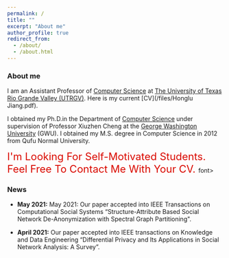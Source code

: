```yaml
---
permalink: /
title: ""
excerpt: "About me"
author_profile: true
redirect_from: 
  - /about/
  - /about.html
---
```


### <i class="fa fa-fw fa-smile-wink" aria-hidden="true"></i> About me

I am an Assistant Professor of [Computer Science](https://www.utrgv.edu/csci/) at [The University of Texas Rio Grande Valley (UTRGV)](https://www.utrgv.edu/en-us/). Here is my current [CV](/files/Honglu Jiang.pdf).

I obtained my Ph.D.in the Department of [Computer Science](https://www.cs.seas.gwu.edu/) under supervision of Professor Xiuzhen Cheng at the [George Washington University](https://www.gwu.edu/) (GWU). I obtained my M.S. degree in Computer Science in 2012 from Qufu Normal University. 

  
<font color=darkslateblue, size=5> I'm Looking For Self-Motivated Students. Feel Free To Contact Me With Your CV. </font>font>



<h3><i class="fa fa-fw fa-puzzle-piece" aria-hidden="true"></i> News</h3>
    
* **May 2021:** May 2021: Our paper accepted into IEEE Transactions on Computational Social Systems “Structure-Attribute Based Social Network De-Anonymization with Spectral Graph Partitioning".

* **April 2021:** Our paper accepted into IEEE transactions on Knowledge and Data Engineering “Differential Privacy and Its Applications in Social Network Analysis: A Survey”.

